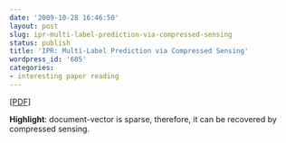 ```yaml
---
date: '2009-10-28 16:46:50'
layout: post
slug: ipr-multi-label-prediction-via-compressed-sensing
status: publish
title: 'IPR: Multi-Label Prediction via Compressed Sensing'
wordpress_id: '685'
categories:
- interesting paper reading
---
```


[[PDF](http://arxiv.org/abs/0902.1284)]

**Highlight**: document-vector is sparse, therefore, it can be recovered by compressed sensing.
